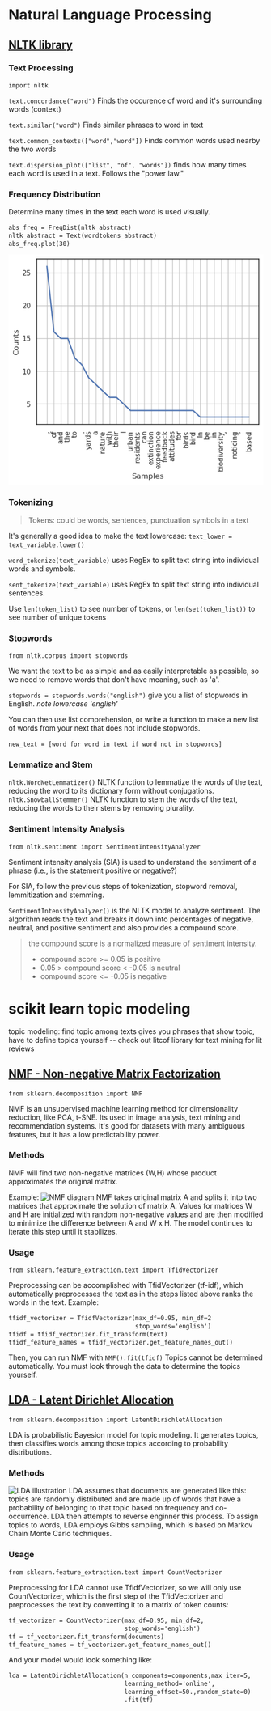 # Natural Language Processing

## [NLTK library](https://www.nltk.org/)
### Text Processing
    import nltk
`text.concordance("word")`
Finds the occurence of word and it's surrounding words (context)
    
`text.similar("word")`
Finds similar phrases to word in text

`text.common_contexts(["word","word"])`
Finds common words used nearby the two words
    
`text.dispersion_plot(["list", "of", "words"])`
finds how many times each word is used in a text. Follows the 
"power law."

### Frequency Distribution
Determine many times in the text each word is used visually.

    abs_freq = FreqDist(nltk_abstract)
    nltk_abstract = Text(wordtokens_abstract)
    abs_freq.plot(30)
    
![frequency distribution](frequency_dist_abs.png)

### Tokenizing
>Tokens: could be words, sentences, punctuation symbols in a text

It's generally a good idea to make the text lowercase: 
`text_lower = text_variable.lower()`

`word_tokenize(text_variable)`
uses RegEx to split text string into individual words and symbols.

`sent_tokenize(text_variable)`
uses RegEx to split text string into individual sentences.

Use `len(token_list)` to see number of tokens,
or `len(set(token_list))` to see number of unique tokens

### Stopwords
    from nltk.corpus import stopwords
We want the text to be as simple and as easily interpretable as
possible, so we need to remove words that don't have meaning,
such as 'a'.

`stopwords = stopwords.words("english")` give you a list of
stopwords in English. *note lowercase 'english'*

You can then use list comprehension, or write a function to
make a new list of words from your next that does not include
stopwords.

`new_text = [word for word in text if word not in stopwords]`

### Lemmatize and Stem
`nltk.WordNetLemmatizer()`
NLTK function to lemmatize the words of the text, reducing the word
to its dictionary form without conjugations.
`nltk.SnowballStemmer()`
NLTK function to stem the words of the text, reducing the words to 
their stems by removing plurality.

### Sentiment Intensity Analysis
    from nltk.sentiment import SentimentIntensityAnalyzer
Sentiment intensity analysis (SIA) is used to understand the sentiment 
of a phrase (i.e., is the statement positive or negative?)

For SIA, follow the previous steps of tokenization, stopword removal, 
lemmitization and stemming.

`SentimentIntensityAnalyzer()` is the NLTK model to analyze sentiment.
The algorithm reads the text and breaks it down into percentages of
negative, neutral, and positive sentiment and also provides a
compound score.
>the compound score is a normalized measure of sentiment intensity.
> - compound score >= 0.05 is positive
> - 0.05 > compound score < -0.05 is neutral
> - compound score <= -0.05 is negative

# scikit learn topic modeling
topic modeling: find topic among texts
gives you phrases that show topic, have to define topics yourself
-- check out litcof library for text mining for lit reviews

## [NMF - Non-negative Matrix Factorization](https://scikit-learn.org/stable/modules/generated/sklearn.decomposition.NMF.html#sklearn.decomposition.NMF)
    from sklearn.decomposition import NMF
NMF is an unsupervised machine learning method for dimensionality 
reduction, like PCA, t-SNE. Its used in image analysis, text mining and 
recommendation systems. It's good for datasets with many ambiguous
features, but it has a low predictability power. 
### Methods
NMF will find two non-negative matrices (W,H) whose product approximates 
the original matrix.

Example:
![NMF diagram](https://media.geeksforgeeks.org/wp-content/uploads/20210429213042/Intuition1-660x298.png "Source: geeksforgeeks.org")
NMF takes original matrix A and splits it into two matrices that
approximate the solution of matrix A. Values for matrices W and H
are initialized with random non-negative values and are then
modified to minimize the difference between A and W x H. The
model continues to iterate this step until it stabilizes.

### Usage
    from sklearn.feature_extraction.text import TfidVectorizer
Preprocessing can be accomplished with TfidVectorizer (tf-idf),
which automatically preprocesses the text as in
the steps listed above ranks the words in the text. Example:

    tfidf_vectorizer = TfidfVectorizer(max_df=0.95, min_df=2 
                                       stop_words='english')
    tfidf = tfidf_vectorizer.fit_transform(text)
    tfidf_feature_names = tfidf_vectorizer.get_feature_names_out()

Then, you can run NMF with
`NMF().fit(tfidf)`
Topics cannot be determined automatically. You must look through the data to determine the topics yourself.

## [LDA - Latent Dirichlet Allocation](https://scikit-learn.org/stable/modules/generated/sklearn.decomposition.LatentDirichletAllocation.html)
    from sklearn.decomposition import LatentDirichletAllocation

LDA is probabilistic Bayesion model for topic modeling. It generates topics, then classifies words among those topics according to
probability distributions.

### Methods

![LDA illustration](https://www.ibm.com/content/dam/connectedassets-adobe-cms/worldwide-content/creative-assets/s-migr/ul/g/07/1b/lda-ref-othello.png "from IBM")
LDA assumes that documents are generated like this: 
topics are randomly distributed and are made up of words that have a 
probability of belonging to that topic based on frequency and 
co-occurrence.
LDA then attempts to reverse enginner this process. To assign topics to 
words, LDA employs Gibbs sampling, which is based on Markov Chain Monte 
Carlo techniques.

### Usage
    from sklearn.feature_extraction.text import CountVectorizer
Preprocessing for LDA cannot use TfidfVectorizer, so we will only use 
CountVectorizer, which is the first step of the TfidVectorizer and 
preprocesses the text by converting it to a matrix of token counts:

    tf_vectorizer = CountVectorizer(max_df=0.95, min_df=2,
                                    stop_words='english')
    tf = tf_vectorizer.fit_transform(documents)
    tf_feature_names = tf_vectorizer.get_feature_names_out()

And your model would look something like:

    lda = LatentDirichletAllocation(n_components=components,max_iter=5,
                                    learning_method='online', 
                                    learning_offset=50.,random_state=0)
                                    .fit(tf)